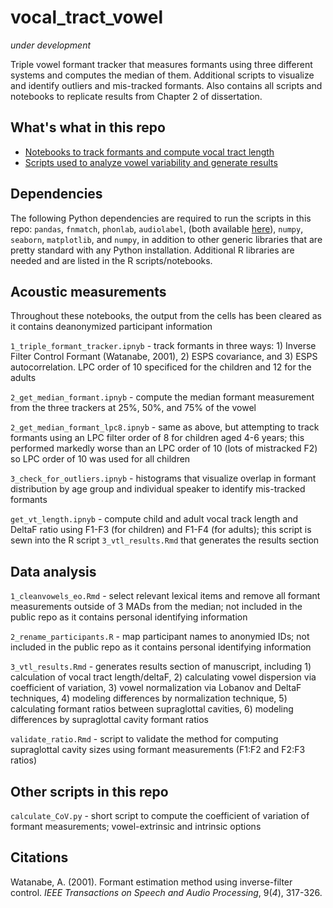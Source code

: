 # vocal_tract_vowel
_under development_

Triple vowel formant tracker that measures formants using three different systems and computes the median of them. Additional scripts to visualize and identify outliers and mis-tracked formants. Also contains all scripts and notebooks to replicate results from Chapter 2 of dissertation.  


## What's what in this repo

* [Notebooks to track formants and compute vocal tract length](#acoustic-measurements)
* [Scripts used to analyze vowel variability and generate results](#data-analysis)


## Dependencies

The following Python dependencies are required to run the scripts in this repo: `pandas`, `fnmatch`, `phonlab`, `audiolabel`, (both available [here](https://github.com/rsprouse)), `numpy`, `seaborn`, `matplotlib`, and `numpy`, in addition to other generic libraries that are pretty standard with any Python installation. Additional R libraries are needed and are listed in the R scripts/notebooks. 


## Acoustic measurements
Throughout these notebooks, the output from the cells has been cleared as it contains deanonymized participant information

`1_triple_formant_tracker.ipnyb` - track formants in three ways: 1) Inverse Filter Control Formant (Watanabe, 2001), 2) ESPS covariance, and 3) ESPS autocorrelation. LPC order of 10 specificed for the children and 12 for the adults

`2_get_median_formant.ipnyb` - compute the median formant measurement from the three trackers at 25%, 50%, and 75% of the vowel

`2_get_median_formant_lpc8.ipnyb` - same as above, but attempting to track formants using an LPC filter order of 8 for children aged 4-6 years; this performed markedly worse than an LPC order of 10 (lots of mistracked F2) so LPC order of 10 was used for all children

`3_check_for_outliers.ipnyb` - histograms that visualize overlap in formant distribution by age group and individual speaker to identify mis-tracked formants 

`get_vt_length.ipnyb` - compute child and adult vocal track length and DeltaF ratio using F1-F3 (for children) and F1-F4 (for adults); this script is sewn into the R script `3_vtl_results.Rmd` that generates the results section


## Data analysis

`1_cleanvowels_eo.Rmd` - select relevant lexical items and remove all formant measurements outside of 3 MADs from the median; not included in the public repo as it contains personal identifying information

`2_rename_participants.R` - map participant names to anonymied IDs; not included in the public repo as it contains personal identifying information

`3_vtl_results.Rmd` - generates results section of manuscript, including 1) calculation of vocal tract length/deltaF, 2) calculating vowel dispersion via coefficient of variation, 3) vowel normalization via Lobanov and DeltaF techniques, 4) modeling differences by normalization technique, 5) calculating formant ratios between supraglottal cavities, 6) modeling differences by supraglottal cavity formant ratios

`validate_ratio.Rmd` - script to validate the method for computing supraglottal cavity sizes using formant measurements (F1:F2 and F2:F3 ratios) 


## Other scripts in this repo

`calculate_CoV.py` - short script to compute the coefficient of variation of formant measurements; vowel-extrinsic and intrinsic options

## Citations

Watanabe, A. (2001). Formant estimation method using inverse-filter control. _IEEE Transactions on Speech and Audio Processing_, 9(_4_), 317-326.



